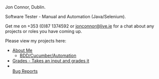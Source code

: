 Jon Connor, Dublin.

Software Tester - Manual and Automation (Java/Selenium).

Get me on +353 (0)87 1374592 or jonconnor@live.ie for a chat about any projects or roles you have coming up.

Please view my projects here:

<ul>
<li><a href="https://github.com/JonConnorATI/JonConnorATI.git">About Me</a><ul><li><a href="https://jonconnorati.github.io/MyBDD_version1.github.io/bdd.html">BDD/Cucumber/Automation</a></li></ul></li><li><a href ="https://jonconnorati.github.io/MyBDD_version1.github.io/Grades.html">Grades - Takes an input and grades it</a></li><li></li><a href="https://jonconnorati.github.io/BugReports/">Bug Reports</a></ul>

<!---
JonConnorATI/JonConnorATI is a ✨ special ✨ repository because its `README.md` (this file) appears on your GitHub profile.
You can click the Preview link to take a look at your changes.
--->
